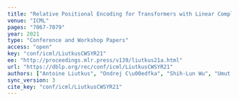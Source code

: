 ```yaml
---
title: "Relative Positional Encoding for Transformers with Linear Complexity."
venue: "ICML"
pages: "7067-7079"
year: 2021
type: "Conference and Workshop Papers"
access: "open"
key: "conf/icml/LiutkusCWSYR21"
ee: "http://proceedings.mlr.press/v139/liutkus21a.html"
url: "https://dblp.org/rec/conf/icml/LiutkusCWSYR21"
authors: ["Antoine Liutkus", "Ondrej C\u00edfka", "Shih-Lun Wu", "Umut Simsekli", "Yi-Hsuan Yang", "Ga\u00ebl Richard"]
sync_version: 3
cite_key: "conf/icml/LiutkusCWSYR21"
---
```

